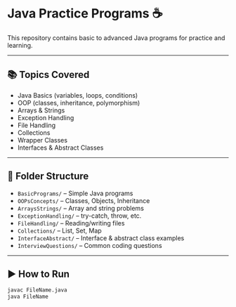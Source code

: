# Java Practice Programs ☕

This repository contains basic to advanced Java programs for practice and learning.

---

## 📚 Topics Covered

- Java Basics (variables, loops, conditions)
- OOP (classes, inheritance, polymorphism)
- Arrays & Strings
- Exception Handling
- File Handling
- Collections
- Wrapper Classes
- Interfaces & Abstract Classes

---

## 📁 Folder Structure

- `BasicPrograms/` – Simple Java programs  
- `OOPsConcepts/` – Classes, Objects, Inheritance  
- `ArraysStrings/` – Array and string problems  
- `ExceptionHandling/` – try-catch, throw, etc.  
- `FileHandling/` – Reading/writing files  
- `Collections/` – List, Set, Map  
- `InterfaceAbstract/` – Interface & abstract class examples  
- `InterviewQuestions/` – Common coding questions

---

## ▶️ How to Run

```bash
javac FileName.java
java FileName
